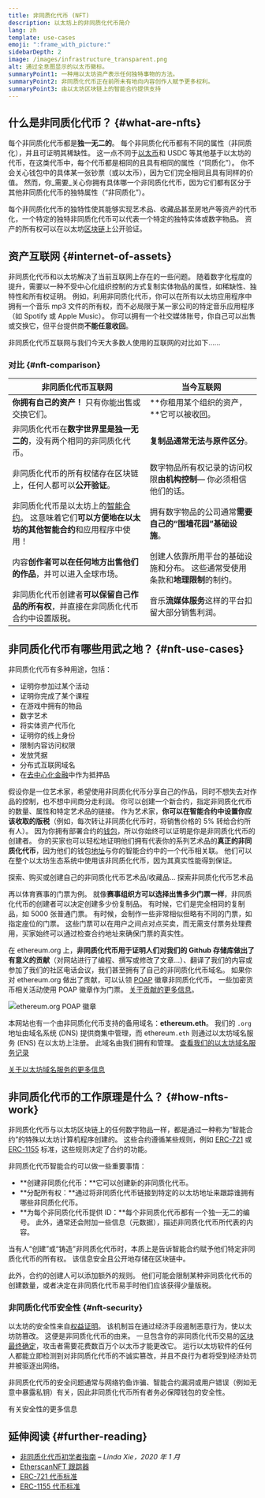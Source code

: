 ```yaml
---
title: 非同质化代币 (NFT)
description: 以太坊上的非同质化代币简介
lang: zh
template: use-cases
emoji: ":frame_with_picture:"
sidebarDepth: 2
image: /images/infrastructure_transparent.png
alt: 通过全息图显示的以太币徽标。
summaryPoint1: 一种用以太坊资产表示任何独特事物的方法。
summaryPoint2: 非同质化代币正在前所未有地向内容创作人赋予更多权利。
summaryPoint3: 由以太坊区块链上的智能合约提供支持
---
```


## 什么是非同质化代币？ {#what-are-nfts}

每个非同质化代币都是**独一无二的**。 每个非同质化代币都有不同的属性（非同质化），并且可证明其稀缺性。 这一点不同于[以太币](/glossary/#ether)和 USDC 等其他基于以太坊的代币，在这类代币中，每个代币都是相同的且具有相同的属性（“同质化”）。 你不会关心钱包中的具体某一张钞票（或以太币），因为它们完全相同且具有同样的价值。 然而，你_需要_关心你拥有具体哪一个非同质化代币，因为它们都有区分于其他非同质化代币的独特属性（“非同质化”）。

每个非同质化代币的独特性使其能够实现艺术品、收藏品甚至房地产等资产的代币化，一个特定的独特非同质化代币可以代表一个特定的独特实体或数字物品。 资产的所有权可以在以太坊[区块链](/glossary/#blockchain)上公开验证。

<YouTube id="Xdkkux6OxfM" />

## 资产互联网 {#internet-of-assets}

非同质化代币和以太坊解决了当前互联网上存在的一些问题。 随着数字化程度的提升，需要以一种不受中心化组织控制的方式复制实体物品的属性，如稀缺性、独特性和所有权证明。 例如，利用非同质化代币，你可以在所有以太坊应用程序中拥有一个音乐 mp3 文件的所有权，而不必局限于某一家公司的特定音乐应用程序（如 Spotify 或 Apple Music）。 你可以拥有一个社交媒体账号，你自己可以出售或交换它，但平台提供商**不能任意收回**。

非同质化代币互联网与我们今天大多数人使用的互联网的对比如下……

### 对比 {#nft-comparison}

| 非同质化代币互联网                                                                          | 当今互联网                                     |
| ---------------------------------------------------------------------------------- | ----------------------------------------- |
| **你拥有自己的资产！** 只有你能出售或交换它们。                                                         | **你租用某个组织的资产，**它可以被收回。                    |
| 非同质化代币在**数字世界里是独一无二的**，没有两个相同的非同质化代币。                                              | **复制品通常无法与原件区分**。                         |
| 非同质化代币的所有权储存在区块链上，任何人都可以**公开验证**。                                                  | 数字物品所有权记录的访问权限**由机构控制**— 你必须相信他们的话。       |
| 非同质化代币是以太坊上的[智能合约](/glossary/#smart-contract)。 这意味着它们**可以方便地在以太坊的其他智能合约**和应用程序中使用！ | 拥有数字物品的公司通常**需要自己的“围墙花园”基础设施**。           |
| 内容**创作者可以在任何地方出售他们的作品**，并可以进入全球市场。                                                 | 创建人依靠所用平台的基础设施和分布。 这些通常受使用条款和**地理限制**的制约。 |
| 非同质化代币创建者**可以保留自己作品的所有权**，并直接在非同质化代币合约中设置版税。                                       | 音乐**流媒体服务**这样的平台扣留大部分销售利润。                |

## 非同质化代币有哪些用武之地？ {#nft-use-cases}

非同质化代币有多种用途，包括：

- 证明你参加过某个活动
- 证明你完成了某个课程
- 在游戏中拥有的物品
- 数字艺术
- 将实体资产代币化
- 证明你的线上身份
- 限制内容访问权限
- 发放凭据
- 分布式互联网域名
- 在[去中心化金融](/glossary/#defi)中作为抵押品

假设你是一位艺术家，希望使用非同质化代币分享自己的作品，同时不想失去对作品的控制，也不想中间商分走利润。 你可以创建一个新合约，指定非同质化代币的数量、属性和特定艺术品的链接。 作为艺术家，**你可以在智能合约中设置你应该收取的版税**（例如，每次转让非同质化代币时，将销售价格的 5% 转给合约所有人）。 因为你拥有部署合约的[钱包](/glossary/#wallet)，所以你始终可以证明是你是非同质化代币的创建者。 你的买家也可以轻松地证明他们拥有代表你的系列艺术品的**真正的非同质化代币**，因为他们的钱包[地址](/glossary/#address)与你的智能合约中的一个代币相关联。 他们可以在整个以太坊生态系统中使用该非同质化代币，因为其真实性能得到保证。

<Alert className="justify-between mt-8">
  <AlertEmoji text=":eyes:"/>
  <AlertContent>探索、购买或创建自己的非同质化代币艺术品/收藏品...</div>
  <ButtonLink href="/dapps/?category=collectibles#explore">
    探索非同质化代币艺术品
  </ButtonLink>
</Alert>

再以体育赛事的门票为例。 就像**赛事组织方可以选择出售多少门票一样**，非同质化代币的创建者可以决定创建多少份复制品。 有时候，它们是完全相同的复制品，如 5000 张普通门票。 有时候，会制作一些非常相似但略有不同的门票，如指定座位的门票。 这些门票可以在用户之间点对点买卖，而无需支付票务处理费用，买家始终可以通过检查合约地址来确保门票的真实性。

在 ethereum.org 上，**非同质化代币用于证明人们对我们的 Github 存储库做出了有意义的贡献**（对网站进行了编程、撰写或修改了文章...）、翻译了我们的内容或参加了我们的社区电话会议，我们甚至拥有了自己的非同质化代币域名。 如果你对 ethereum.org 做出了贡献，可以认领 [POAP](/glossary/#poap) 徽章非同质化代币。 一些加密货币相关活动使用 POAP 徽章作为门票。 [关于贡献的更多信息](/contributing/#poap)。

![ethereum.org POAP 徽章](./poap.png)

本网站也有一个由非同质化代币支持的备用域名：**ethereum.eth**。 我们的 `.org` 地址由域名系统 (DNS) 提供商集中管理，而 ethereum`.eth` 则通过以太坊域名服务 (ENS) 在以太坊上注册。 此域名由我们拥有和管理。 [查看我们的以太坊域名服务记录](https://app.ens.domains/name/ethereum.eth)

[关于以太坊域名服务的更多信息](https://app.ens.domains)

<Divider />

## 非同质化代币的工作原理是什么？ {#how-nfts-work}

非同质化代币与以太坊区块链上的任何数字物品一样，都是通过一种称为“智能合约”的特殊以太坊计算机程序创建的。 这些合约遵循某些规则，例如 [ERC-721](/glossary/#erc-721) 或 [ERC-1155](/glossary/#erc-1155) 标准，这些规则决定了合约的功能。

非同质化代币智能合约可以做一些重要事情：

- **创建非同质化代币：**它可以创建新的非同质化代币。
- **分配所有权：**通过将非同质化代币链接到特定的以太坊地址来跟踪谁拥有哪些非同质化代币。
- **为每个非同质化代币提供 ID：**每个非同质化代币都有一个独一无二的编号。 此外，通常还会附加一些信息（元数据），描述非同质化代币所代表的内容。

当有人“创建”或“铸造”非同质化代币时，本质上是告诉智能合约赋予他们特定非同质化代币的所有权。 该信息安全且公开地存储在区块链中。

此外，合约的创建人可以添加额外的规则。 他们可能会限制某种非同质化代币的创建数量，或者决定在非同质化代币易手时他们应该获得少量版税。

### 非同质化代币安全性 {#nft-security}

以太坊的安全性来自[权益证明](/glossary/#pos)。 该机制旨在通过经济手段遏制恶意行为，使以太坊防篡改。 这便是非同质化代币的由来。 一旦包含你的非同质化代币交易的[区块](/glossary/#block)[最终确定](/glossary/#finality)，攻击者需要花费数百万个以太币才能更改它。 运行以太坊软件的任何人都能立即检测到对非同质化代币的不诚实篡改，并且不良行为者将受到经济处罚并被驱逐出网络。

非同质化代币的安全问题通常与网络钓鱼诈骗、智能合约漏洞或用户错误（例如无意中暴露私钥）有关，因此非同质化代币所有者务必保障钱包的安全性。

<ButtonLink href="/security/">
  有关安全性的更多信息
</ButtonLink>

## 延伸阅读 {#further-reading}

- [非同质化代币初学者指南](https://linda.mirror.xyz/df649d61efb92c910464a4e74ae213c4cab150b9cbcc4b7fb6090fc77881a95d) – _Linda Xie，2020 年 1 月_
- [EtherscanNFT 跟踪器](https://etherscan.io/nft-top-contracts)
- [ERC-721 代币标准](/developers/docs/standards/tokens/erc-721/)
- [ERC-1155 代币标准](/developers/docs/standards/tokens/erc-1155/)

<Divider />

<QuizWidget quizKey="nfts" />
